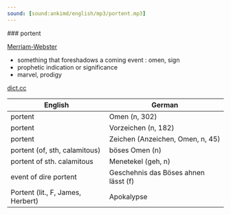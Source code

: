 ```yaml
---
sound: [sound:ankimd/english/mp3/portent.mp3]
---
```


\### portent

[Merriam-Webster](https://www.merriam-webster.com/dictionary/portent)

- something that foreshadows a coming event : omen, sign
- prophetic indication or significance
- marvel, prodigy

[dict.cc](https://www.dict.cc/portent)

| English        | German       |
| -------------- | ------------ |
| portent | Omen (n, 302) |
| portent | Vorzeichen (n, 182) |
| portent | Zeichen (Anzeichen, Omen, n, 45) |
| portent (of, sth, calamitous) | böses Omen (n) |
| portent of sth. calamitous | Menetekel (geh, n) |
| event of dire portent | Geschehnis das Böses ahnen lässt (f) |
| Portent (lit., F, James, Herbert) | Apokalypse |
